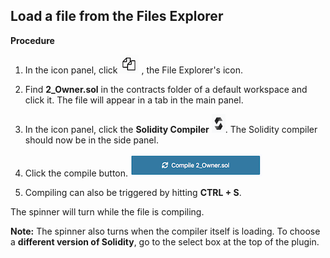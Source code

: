 ## Load a file from the Files Explorer
**Procedure**

1. In the icon panel, click ![file explorer icon](https://raw.githubusercontent.com/ethereum/remix-workshops/master/Basics/load_and_compile/images/files1.png "file explorer icon") , the File Explorer's icon.

5. Find **2_Owner.sol** in the contracts folder of a default workspace and click it. The file will appear in a tab in the main panel.

7. In the icon panel, click the **Solidity Compiler** ![solidity compiler icon](https://raw.githubusercontent.com/ethereum/remix-workshops/master/Basics/load_and_compile/images/solidity1.png "solidity compiler icon"). The Solidity compiler should now be in the side panel.

8. Click the compile button. 
![compile 2_owner](https://raw.githubusercontent.com/ethereum/remix-workshops/master/Basics/load_and_compile/images/compile2owner.png "compile 2_Owner") 

9. Compiling can also be triggered by hitting **CTRL + S**. 

The spinner will turn while the file is compiling.  

**Note:** The spinner also turns when the compiler itself is loading.  To choose a **different version of Solidity**, go to the select box at the top of the plugin.
